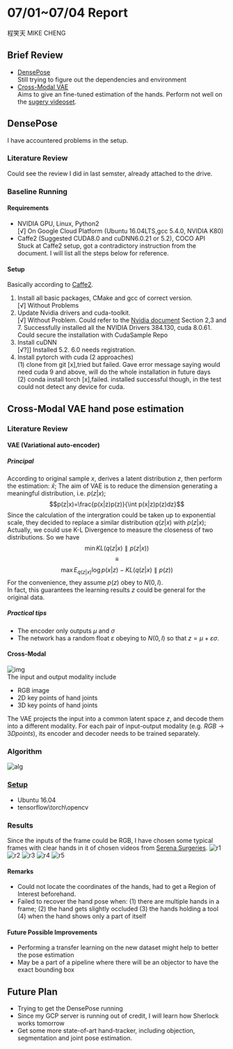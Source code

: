 # 07/01~07/04 Report
程笑天 MIKE CHENG 
## Brief Review
* [DensePose](http://densepose.org/) <br>
  Still trying to figure out the dependencies and environment
* [Cross-Modal VAE](http://openaccess.thecvf.com/content_cvpr_2018/papers/Spurr_Cross-Modal_Deep_Variational_CVPR_2018_paper.pdf)
<br> Aims to give an fine-tuned estimation of the hands. Perform not well on the [sugery videoset](https://www.youtube.com/playlist?list=PLegrqXHtHobDKdZDCcao5N9fweWrNIOej).

## DensePose
I have accountered problems in the setup.
### Literature Review
Could see the review I did in last semster, already attached to the drive.
### Baseline Running

#### Requirements
* NVIDIA GPU, Linux, Python2 <br>
  [√] On Google Cloud Platform (Ubuntu 16.04LTS,gcc 5.4.0, NVIDIA K80)
* Caffe2 (Suggested CUDA8.0 and cuDNN6.0.21 or 5.2), COCO API <br>
Stuck at Caffe2 setup, got a contradictory instruction from the document.
I will list all the steps below for reference.
#### Setup
Basically according to [Caffe2](https://caffe2.ai/docs/getting-started.html?platform=ubuntu&configuration=compile#install-with-gpu-support).<br>
1. Install all basic packages, CMake and gcc of correct version.<br>
[√] Without Problems
2. Update Nvidia drivers and cuda-toolkit.<br>
[√] Without Problem. Could refer to the [Nvidia document](https://docs.nvidia.com/cuda/cuda-installation-guide-linux/index.html) Section 2,3 and 7. Successfully installed all the NVIDIA Drivers 384.130, cuda 8.0.61. Could secure the installation with CudaSample Repo
3. Install cuDNN<br>
   [√?]]
   Installed 5.2. 6.0 needs registration.
4. Install pytorch with cuda (2 approaches)  <br>
    (1) clone from git [x],tried but failed. Gave error message saying would need cuda 9 and above, will do the whole installation in future days<br>
    (2) conda install torch [x],failed. installed successful though, in the test could not detect any device for cuda.
## Cross-Modal VAE hand pose estimation
### Literature Review
#### VAE (Variational auto-encoder)
##### Principal
According to original sample $x$, derives a latent distribution $z$, then perform the estimation: $\hat{x}$; The aim of VAE is to reduce the dimension generating a meaningful distribution, i.e. $p(z|x)$;<br>
$$p(z|x)=\frac{p(x|z)p(z)}{\int p(x|z)p(z)dz}$$
Since the calculation of the intergration could be taken up to exponential scale, they decided to replace a similar distribution $q(z|x)$ with $p(z|x)$;
Actually, we could use K-L Divergence to measure the closeness of two distributions. So we have 
$$\min{KL(q(z|x)\parallel p(z|x))}  $$
$$\equiv$$
$$\max{E_{q(z|x)}\log{p(x|z)}-KL(q(z|x)\parallel p(z))}$$
For the convenience, they assume $p(z)$ obey to $N(0,I)$. <br>
In fact, this guarantees the learning results $z$ could be general for the original data.
##### Practical tips
* The encoder only outputs $\mu$ and $\sigma$
* The network has a random float $\varepsilon$ obeying to $N(0,I)$ so that $z=\mu+\varepsilon \sigma$. 

#### Cross-Modal
![img](https://github.com/chengxiaotian98/Surgery-tracker/blob/master/illustrations/cross-modal-illust.png?raw=true)<br>
The input and output modality include 
* RGB image
* 2D key points of hand joints
* 3D key points of hand joints

The VAE projects the input into a common latent space $z$, and decode them into a different modality. For each pair of input-output modality (e.g. $RGB \rightarrow 3D points$), its encoder and decoder needs to be trained separately.
### Algorithm
![alg](https://github.com/chengxiaotian98/Surgery-tracker/blob/master/illustrations/cross-modal-algorithm.png?raw=true)
### [Setup](https://github.com/spurra/vae-hands-3d)
* Ubuntu 16.04
* tensorflow\torch\opencv
### Results
Since the inputs of the frame could be RGB, I have chosen some typical frames with clear hands in it of chosen videos from [Serena Surgeries](https://www.youtube.com/playlist?list=PLegrqXHtHobDKdZDCcao5N9fweWrNIOej).
![r1](https://github.com/chengxiaotian98/Surgery-tracker/blob/master/illustrations/classic_0.png?raw=true)
![r2](https://github.com/chengxiaotian98/Surgery-tracker/blob/master/illustrations/classic_1.png?raw=true)
![r3](https://github.com/chengxiaotian98/Surgery-tracker/blob/master/illustrations/classic_2.png?raw=true)
![r4](https://github.com/chengxiaotian98/Surgery-tracker/blob/master/illustrations/classic_4.png?raw=true)
![r5](https://github.com/chengxiaotian98/Surgery-tracker/blob/master/illustrations/classic_5.png?raw=true)

#### Remarks
* Could not locate the coordinates of the hands, had to get a Region of Interest beforehand.
* Failed to recover the hand pose when: (1) there are multiple hands in a frame; (2) the hand gets slightly occluded (3) the hands holding a tool (4) when the hand shows only a part of itself
#### Future Possible Improvements
* Performing a transfer learning on the new dataset might help to better the pose estimation
* May be a part of a pipeline where there will be an objector to have the exact bounding box

## Future Plan
* Trying to get the DensePose running
* Since my GCP server is running out of credit, I will learn how Sherlock works tomorrow
* Get some more state-of-art hand-tracker, including objection, segmentation and joint pose estimation.
